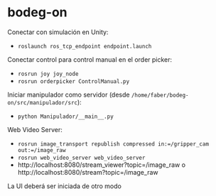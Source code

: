 # bodeg-on

Conectar con simulación en Unity:
- `roslaunch ros_tcp_endpoint endpoint.launch`

Conectar control para control manual en el order picker:
- `rosrun joy joy_node`
- `rosrun orderpicker ControlManual.py`

Iniciar manipulador como servidor (desde `/home/faber/bodeg-on/src/manipulador/src`):
- `python Manipulador/__main__.py`

Web Video Server:
- `rosrun image_transport republish compressed in:=/gripper_cam out:=/image_raw`
- `rosrun web_video_server web_video_server`
- http://localhost:8080/stream_viewer?topic=/image_raw o http://localhost:8080/stream?topic=/image_raw

La UI deberá ser iniciada de otro modo
